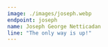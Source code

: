 ```yaml
---
image: ./images/joseph.webp
endpoint: joseph
name: Joseph George Netticadan
line: "The only way is up!"
---
```

